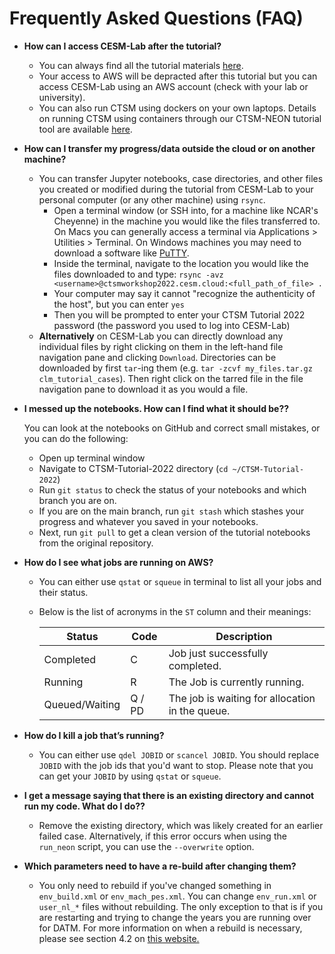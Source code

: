 # Frequently Asked Questions (FAQ)

* **How can I access CESM-Lab after the tutorial?**
  - You can always find all the tutorial materials [here](https://ncar.github.io/CTSM-Tutorial-2022/README.html).
  - Your access to AWS will be depracted after this tutorial but you can access CESM-Lab using an AWS account (check with your lab or university).
  - You can also run CTSM using dockers on your own laptops. Details on running CTSM using containers through our CTSM-NEON tutorial tool are available [here](https://ncar.github.io/NEON-visualization/).

* **How can I transfer my progress/data outside the cloud or on another machine?**
  - You can transfer Jupyter notebooks, case directories, and other files you created or modified during the tutorial from CESM-Lab to your personal computer (or any other machine) using `rsync`.
      - Open a terminal window (or SSH into, for a machine like NCAR's Cheyenne) in the machine you would like the files transferred to. On Macs you can generally access a terminal via Applications > Utilities > Terminal. On Windows machines you may need to download a software like [PuTTY](https://www.putty.org/).
      - Inside the terminal, navigate to the location you would like the files downloaded to and type:
        `rsync -avz <username>@ctsmworkshop2022.cesm.cloud:<full_path_of_file> .`
      - Your computer may say it cannot "recognize the authenticity of the host", but you can enter `yes`
      - Then you will be prompted to enter your CTSM Tutorial 2022 password (the password you used to log into CESM-Lab)
  - **Alternatively** on CESM-Lab you can directly download any individual files by right clicking on them in the left-hand file navigation pane and clicking `Download`. Directories can be downloaded by first `tar`-ing them (e.g. `tar -zcvf my_files.tar.gz clm_tutorial_cases`). Then right click on the tarred file in the file navigation pane to download it as you would a file.


* **I messed up the notebooks. How can I find what it should be??**

    You can look at the notebooks on GitHub and correct small mistakes, or you can do the following:
     - Open up terminal window
     - Navigate to CTSM-Tutorial-2022 directory (`cd ~/CTSM-Tutorial-2022`)
     - Run `git status` to check the status of your notebooks and which branch you are on.
     - If you are on the main branch, run `git stash` which stashes your progress and whatever you saved in your notebooks.
     - Next, run `git pull` to get a clean version of the tutorial notebooks from the original repository.

* **How do I see what jobs are running on AWS?**
  - You can either use `qstat` or `squeue` in terminal to list all your jobs and their status.
  - Below is the list of acronyms in the `ST` column and their meanings:

    | Status | Code | Description |
    | --- | ----------- | ----------- |
    | Completed | C | Job just successfully completed. |
    | Running | R | The Job is currently running. |
    | Queued/Waiting | Q / PD | The job is waiting for allocation in the queue. |


* **How do I kill a job that’s running?**
  - You can either use `qdel JOBID` or `scancel JOBID`. You should replace `JOBID` with the job ids that you'd want to stop. Please note that you can get your `JOBID` by using `qstat` or `squeue`.


* **I get a message saying that there is an existing directory and cannot run my code. What do I do??**

    * Remove the existing directory, which was likely created for an earlier failed case. Alternatively, if this error occurs when using the `run_neon` script, you can use the `--overwrite` option.

* **Which parameters need to have a re-build after changing them?**

    * You only need to rebuild if you've changed something in `env_build.xml` or `env_mach_pes.xml`. You can change `env_run.xml` or `user_nl_*` files without rebuilding. The only exception to that is if you are restarting and trying to change the years you are running over for DATM. For more information on when a rebuild is necessary, please see section 4.2 on [this website.](https://esmci.github.io/cime/versions/ufs_release_v1.0/html/users_guide/building-a-case.html)
